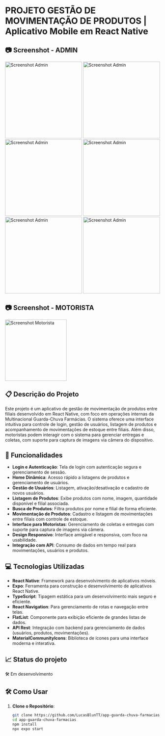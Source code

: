 # PROJETO GESTÃO DE MOVIMENTAÇÃO DE PRODUTOS | Aplicativo Mobile em React Native

## 📷 Screenshot - ADMIN
<img src="https://github.com/user-attachments/assets/806ee1c6-207e-48fb-8014-3e573f022897" alt="Screenshot Admin" width="250">
<img src="https://github.com/user-attachments/assets/449fd077-6f7d-4421-bc2f-df361b311096" alt="Screenshot Admin" width="250">
<img src="https://github.com/user-attachments/assets/832d7b80-195a-4bfa-9919-aa390fcce980" alt="Screenshot Admin" width="250">
<img src="https://github.com/user-attachments/assets/f5796619-64df-4749-a7da-da544b375a57" alt="Screenshot Admin" width="250">
<img src="https://github.com/user-attachments/assets/229057bf-7ece-4081-91be-5871e6b93b6e" alt="Screenshot Admin" width="250">
<img src="https://github.com/user-attachments/assets/edb7091c-2c7a-4067-aaab-9cabe8509669" alt="Screenshot Admin" width="250">

## 📷 Screenshot - MOTORISTA
<img src="https://github.com/user-attachments/assets/c5f1120e-15ed-4ab6-a507-422ecc4e0c24" alt="Screenshot Motorista" width="200">

## 📋 Descrição do Projeto
Este projeto é um aplicativo de gestão de movimentação de produtos entre filiais desenvolvido em React Native, com foco em operações internas da Multinacional Guarda-Chuva Farmácias. O sistema oferece uma interface intuitiva para controle de login, gestão de usuários, listagem de produtos e acompanhamento de movimentações de estoque entre filiais. Além disso, motoristas podem interagir com o sistema para gerenciar entregas e coletas, com suporte para captura de imagens via câmera do dispositivo.

## 🚀 Funcionalidades
- **Login e Autenticação**: Tela de login com autenticação segura e gerenciamento de sessão.
- **Home Dinâmica**: Acesso rápido a listagens de produtos e gerenciamento de usuários.
- **Gestão de Usuários**: Listagem, ativação/desativação e cadastro de novos usuários.
- **Listagem de Produtos**: Exibe produtos com nome, imagem, quantidade disponível e filial associada.
- **Busca de Produtos**: Filtra produtos por nome e filial de forma eficiente.
- **Movimentação de Produtos**: Cadastro e listagem de movimentações entre filiais com controle de estoque.
- **Interface para Motoristas**: Gerenciamento de coletas e entregas com suporte para captura de imagens via câmera.
- **Design Responsivo**: Interface amigável e responsiva, com foco na usabilidade.
- **Integração com API**: Consumo de dados em tempo real para movimentações, usuários e produtos.

## 💻 Tecnologias Utilizadas
- **React Native**: Framework para desenvolvimento de aplicativos móveis.
- **Expo**: Ferramenta para construção e desenvolvimento de aplicativos React Native.
- **TypeScript**: Tipagem estática para um desenvolvimento mais seguro e eficiente.
- **React Navigation**: Para gerenciamento de rotas e navegação entre telas.
- **FlatList**: Componente para exibição eficiente de grandes listas de dados.
- **API Rest**: Integração com backend para gerenciamento de dados (usuários, produtos, movimentações).
- **MaterialCommunityIcons**: Biblioteca de ícones para uma interface moderna e interativa.

## 📈 Status do projeto
🛠️ Em desenvolvimento

## 🛠️ Como Usar
1. **Clone o Repositório**: 
   ```bash
   git clone https://github.com/LucasBlunTT/app-guarda-chuva-farmacias.git
   cd app-guarda-chuva-farmacias
   npm install
   npx expo start
